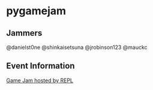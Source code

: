 # pygamejam

## Jammers
@danielst0ne @shinkaisetsuna @jrobinson123 @mauckc

## Event Information
[Game Jam hosted by REPL](https://repl.it/talk/challenge/Were-hosting-a-Game-Jam/11432)

